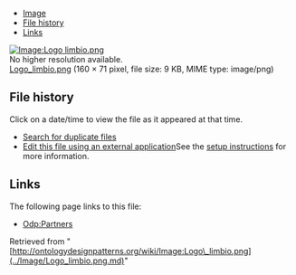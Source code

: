 * [Image](../Image/Logo_limbio.png.md#file)
* [File history](../Image/Logo_limbio.png.md#filehistory)
* [Links](../Image/Logo_limbio.png.md#filelinks)

[![Image:Logo limbio.png](../../../images/5/5b/Logo_limbio.png)](../../../images/5/5b/Logo_limbio.png)  
No higher resolution available.  
[Logo\_limbio.png](../../../images/5/5b/Logo_limbio.png)‎ (160 × 71 pixel, file size: 9 KB, MIME type: image/png)

## File history

Click on a date/time to view the file as it appeared at that time.



  
* [Search for duplicate files](http://ontologydesignpatterns.org/wiki/Special:FileDuplicateSearch/Logo_limbio.png "Special:FileDuplicateSearch/Logo limbio.png")
* [Edit this file using an external application](http://ontologydesignpatterns.org/wiki/index.php?title=Image:Logo_limbio.png&action=edit&externaledit=true&mode=file "Image:Logo limbio.png")See the [setup instructions](http://www.mediawiki.org/wiki/Manual:External_editors "http://www.mediawiki.org/wiki/Manual:External_editors") for more information.

## Links



The following page links to this file:


* [Odp:Partners](../Odp/Partners.md "Odp:Partners")


Retrieved from "[http://ontologydesignpatterns.org/wiki/Image:Logo\_limbio.png](../Image/Logo_limbio.png.md)"